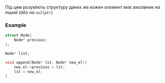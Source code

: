 
Під цим розуміють структуру даних же _кожен елемент має вказівник на інший (або на `nullptr`)_  

### Example
```c++
struct Node{
	Node* previous;
};

Node* list;

void append(Node* lst, Node* new_el){
	new_el->previous = lst;
	lst = new_el;
}
```

